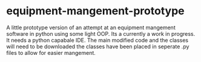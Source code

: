# equipment-mangement-prototype
A little prototype version of an attempt at an equipment mangement software in python using some light OOP.
Its a currently a work in progress.
It needs a python capabale IDE.
The main modified code and the classes will need to be downloaded the classes have been placed in seperate .py files to allow for easier mangement.
